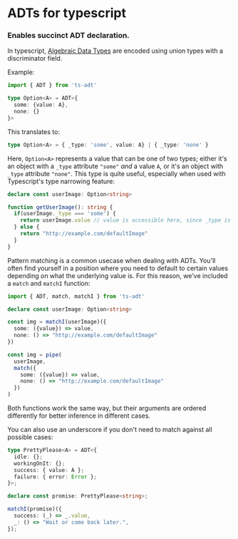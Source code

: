 # ADTs for typescript

### Enables succinct ADT declaration.

In typescript, [Algebraic Data Types](https://www.typescriptlang.org/docs/handbook/advanced-types.html#discriminated-unions) are encoded using union types with a discriminator field.

Example:

```ts
import { ADT } from 'ts-adt'

type Option<A> = ADT<{
  some: {value: A},
  none: {}
}>
```

This translates to:
```ts
type Option<A> = { _type: 'some', value: A} | { _type: 'none' }
```

Here, `Option<A>` represents a value that can be one of two types; either it's an object with a `_type` attribute `"some"` _and_ a value `A`, or it's an object with `_type` attribute `"none"`. This type is quite useful, especially when used with Typescript's type narrowing feature:

```ts
declare const userImage: Option<string>

function getUserImage(): string {
  if(userImage._type === 'some') {
    return userImage.value // value is accessible here, since _type is 'some'
  } else {
    return "http://example.com/defaultImage" 
  }
}
```

Pattern matching is a common usecase when dealing with ADTs. You'll often find yourself in a position where you need to default to certain values depending on what the underlying value is. For this reason, we've included a `match` and `matchI` function:

```ts
import { ADT, match, matchI } from 'ts-adt'

declare const userImage: Option<string>

const img = matchI(userImage)({
  some: ({value}) => value,
  none: () => "http://example.com/defaultImage"
})

const img = pipe(
  userImage,
  match({
    some: ({value}) => value,
    none: () => "http://example.com/defaultImage"
  })
)
```

Both functions work the same way, but their arguments are ordered differently for better inference in different cases.

You can also use an underscore if you don't need to match against all possible cases:

```ts
type PrettyPlease<A> = ADT<{
  idle: {};
  workingOnIt: {};
  success: { value: A };
  failure: { error: Error };
}>;

declare const promise: PrettyPlease<string>;

matchI(promise)({
  success: (_) => _.value,
  _: () => "Wait or come back later.",
});
```




